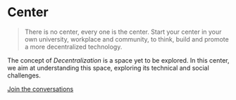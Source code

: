 # Center

> There is no center, every one is the center.
> Start your center in your own university, workplace and community,
> to think, build and promote a more decentralized technology.

The concept of _Decentralization_ is a space yet to be explored.
In this center, we aim at understanding this space, exploring its technical and social challenges.

[Join the conversations](https://github.com/decentralization/center/issues)
